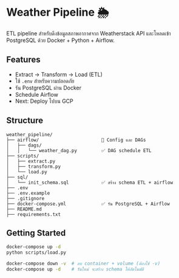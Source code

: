 # Weather Pipeline 🌦️

ETL pipeline สำหรับดึงข้อมูลสภาพอากาศจาก Weatherstack API และโหลดเข้า PostgreSQL ด้วย Docker + Python + Airflow.

## Features
- Extract → Transform → Load (ETL)
- ใช้ `.env` สำหรับความปลอดภัย
- รัน PostgreSQL ผ่าน Docker
- Schedule Airflow
- Next: Deploy ไปบน GCP

## Structure
```plaintext
weather_pipeline/
├── airflow/                       🔹 Config และ DAGs
│   ├── dags/
│   │   └── weather_dag.py         ✅ DAG schedule ETL
├── scripts/
│   ├── extract.py
│   ├── transform.py
│   └── load.py
├── sql/
│   └── init_schema.sql            ✅ สร้าง schema ETL + airflow
├── .env
├── .env.example
├── .gitignore
├── docker-compose.yml             ✅ รัน PostgreSQL + Airflow
├── README.md
├── requirements.txt
```

## Getting Started
```bash
docker-compose up -d
python scripts/load.py

docker-compose down -v  # ลบ container + volume (ต้องใช้ -v)
docker-compose up -d    # รันใหม่ จะสร้าง schema ให้อัตโนมัติ
```
